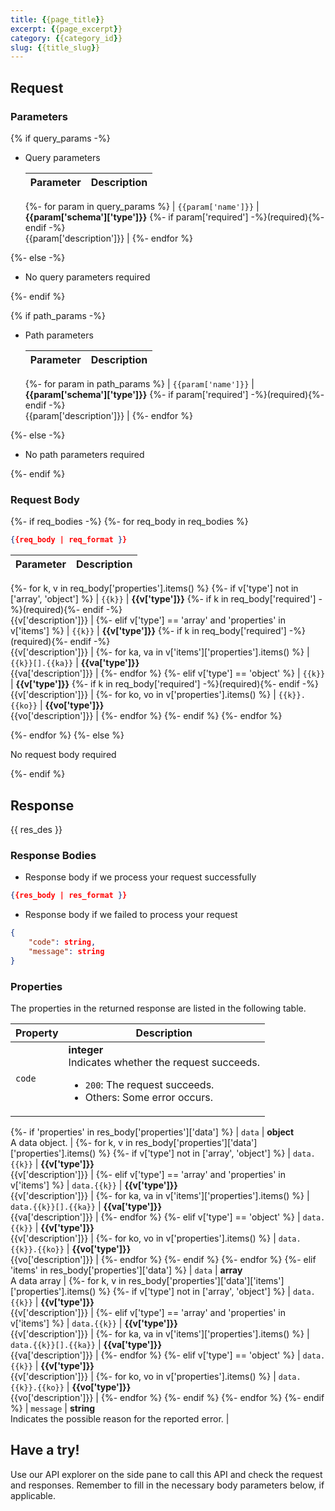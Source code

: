 ```yaml
---
title: {{page_title}}
excerpt: {{page_excerpt}}
category: {{category_id}}
slug: {{title_slug}}
---
```


## Request

### Parameters

{% if query_params -%}

- Query parameters

    | Parameter        | Description                                                                               |
    |------------------|-------------------------------------------------------------------------------------------|
    {%- for param in query_params %}
    | `{{param['name']}}`  | **{{param['schema']['type']}}** {%- if param['required'] -%}(required){%- endif -%}<br>{{param['description']}} |
    {%- endfor %}

{%- else -%}

- No query parameters required

{%- endif %}

{% if path_params -%}

- Path parameters

    | Parameter        | Description                                                                               |
    |------------------|-------------------------------------------------------------------------------------------|
    {%- for param in path_params %}
    | `{{param['name']}}`  | **{{param['schema']['type']}}** {%- if param['required'] -%}(required){%- endif -%}<br>{{param['description']}} |
    {%- endfor %}

{%- else -%}

- No path parameters required

{%- endif %}

### Request Body

{%- if req_bodies -%}
{%- for req_body in req_bodies %}

```json
{{req_body | req_format }}
```

| Parameter        | Description                                                                               |
|------------------|-------------------------------------------------------------------------------------------|
{%- for k, v in req_body['properties'].items() %}
{%- if v['type'] not in ['array', 'object']  %}
| `{{k}}`  | **{{v['type']}}** {%- if k in req_body['required'] -%}(required){%- endif -%}<br>{{v['description']}} |
{%- elif v['type'] == 'array' and 'properties' in v['items'] %}
| `{{k}}`  | **{{v['type']}}** {%- if k in req_body['required'] -%}(required){%- endif -%}<br>{{v['description']}} |
{%- for ka, va in v['items']['properties'].items() %}
| `{{k}}[].{{ka}}`  | **{{va['type']}}**<br>{{va['description']}} |
{%- endfor %}
{%- elif v['type'] == 'object' %}
| `{{k}}`  | **{{v['type']}}** {%- if k in req_body['required'] -%}(required){%- endif -%}<br>{{v['description']}} |
{%- for ko, vo in v['properties'].items() %}
| `{{k}}.{{ko}}`  | **{{vo['type']}}**<br>{{vo['description']}} |
{%- endfor %}
{%- endif %}
{%- endfor %}


{%- endfor %}
{%- else %}

No request body required

{%- endif %}

## Response

{{ res_des }}

### Response Bodies

- Response body if we process your request successfully

```json
{{res_body | res_format }}
```

- Response body if we failed to process your request

```json
{
    "code": string,
    "message": string
}
```

### Properties

The properties in the returned response are listed in the following table.

| Property | Description                                                                                                                                 |
|----------|---------------------------------------------------------------------------------------------------------------------------------------------|
| `code`   | **integer**<br>Indicates whether the request succeeds.<br><ul><li>`200`: The request succeeds.</li><li>Others: Some error occurs.</li></ul> |
{%- if 'properties' in res_body['properties']['data'] %}
| `data`    | **object**<br>A data object. |
{%- for k, v in res_body['properties']['data']['properties'].items() %}
{%- if v['type'] not in ['array', 'object'] %}
| `data.{{k}}`   | **{{v['type']}}**<br>{{v['description']}} |
{%- elif v['type'] == 'array' and 'properties' in v['items'] %}
| `data.{{k}}`   | **{{v['type']}}**<br>{{v['description']}} |
{%- for ka, va in v['items']['properties'].items() %}
| `data.{{k}}[].{{ka}}`   | **{{va['type']}}**<br>{{va['description']}} |
{%- endfor %}
{%- elif v['type'] == 'object' %}
| `data.{{k}}`   | **{{v['type']}}**<br>{{v['description']}} |
{%- for ko, vo in v['properties'].items() %}
| `data.{{k}}.{{ko}}`   | **{{vo['type']}}**<br>{{vo['description']}} |
{%- endfor %}
{%- endif %}
{%- endfor %}
{%- elif 'items' in res_body['properties']['data'] %}
| `data`  | **array**<br>A data array |
{%- for k, v in res_body['properties']['data']['items']['properties'].items() %}
{%- if v['type'] not in ['array', 'object'] %}
| `data.{{k}}`   | **{{v['type']}}**<br>{{v['description']}} |
{%- elif v['type'] == 'array' and 'properties' in v['items'] %}
| `data.{{k}}`   | **{{v['type']}}**<br>{{v['description']}} |
{%- for ka, va in v['items']['properties'].items() %}
| `data.{{k}}[].{{ka}}`   | **{{va['type']}}**<br>{{va['description']}} |
{%- endfor %}
{%- elif v['type'] == 'object' %}
| `data.{{k}}`   | **{{v['type']}}**<br>{{v['description']}} |
{%- for ko, vo in v['properties'].items() %}
| `data.{{k}}.{{ko}}`   | **{{vo['type']}}**<br>{{vo['description']}} |
{%- endfor %}
{%- endif %}
{%- endfor %}
{%- endif %}
| `message`  | **string**<br>Indicates the possible reason for the reported error. |

## Have a try!

Use our API explorer on the side pane to call this API and check the request and responses. Remember to fill in the necessary body parameters below, if applicable.
